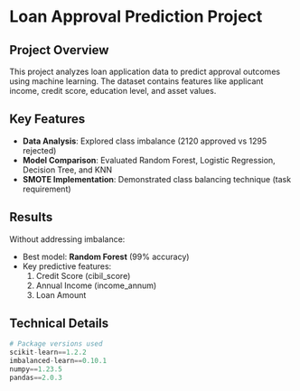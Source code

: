 # Loan Approval Prediction Project

## Project Overview
This project analyzes loan application data to predict approval outcomes using machine learning. The dataset contains features like applicant income, credit score, education level, and asset values.

## Key Features
- **Data Analysis**: Explored class imbalance (2120 approved vs 1295 rejected)
- **Model Comparison**: Evaluated Random Forest, Logistic Regression, Decision Tree, and KNN
- **SMOTE Implementation**: Demonstrated class balancing technique (task requirement)

## Results
Without addressing imbalance:
- Best model: **Random Forest** (99% accuracy)
- Key predictive features: 
  1. Credit Score (cibil_score)
  2. Annual Income (income_annum)
  3. Loan Amount

## Technical Details
```python
# Package versions used
scikit-learn==1.2.2
imbalanced-learn==0.10.1
numpy==1.23.5
pandas==2.0.3
